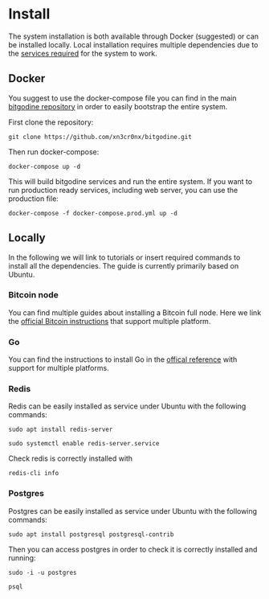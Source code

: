 # Install

The system installation is both available through Docker (suggested) or can be installed locally. Local installation requires multiple dependencies due to the [services required](http://127.0.0.1:3000/services/services.html) for the system to work.

## Docker

You suggest to use the docker-compose file you can find in the main [bitgodine repository](https://github.com/xn3cr0nx/bitgodine) in order to easily bootstrap the entire system.

First clone the repository:
```
git clone https://github.com/xn3cr0nx/bitgodine.git
```

Then run docker-compose:
```
docker-compose up -d
```

This will build bitgodine services and run the entire system. If you want to run production ready services, including web server, you can use the production file:
```
docker-compose -f docker-compose.prod.yml up -d
```

## Locally

In the following we will link to tutorials or insert required commands to install all the dependencies. The guide is currently primarily based on Ubuntu.

### Bitcoin node

You can find multiple guides about installing a Bitcoin full node. Here we link the [official Bitcoin instructions](https://bitcoin.org/en/full-node#costs-and-warnings) that support multiple platform.

### Go

You can find the instructions to install Go in the [offical reference](https://golang.org/doc/install) with support for multiple platforms.

### Redis

Redis can be easily installed as service under Ubuntu with the following commands:

```
sudo apt install redis-server
```
```
sudo systemctl enable redis-server.service
```

Check redis is correctly installed with

```
redis-cli info
```

### Postgres

Postgres can be easily installed as service under Ubuntu with the following commands:

```
sudo apt install postgresql postgresql-contrib
```

Then you can access postgres in order to check it is correctly installed and running:
```
sudo -i -u postgres
```
```
psql
```
